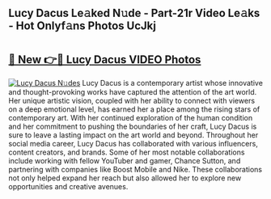 ## Lucy Dacus Le𝚊ked N𝚞de - Part-21r Video Le𝚊ks - Hot Onlyf𝚊ns Photos UcJkj

# <h2><a href="http://ac210.deff.icu/?id=Lucy+Dacus">🔗 New 👉🔴 Lucy Dacus VIDEO Photos</a></h2>

[![Lucy Dacus N𝚞des](https://i.imgur.com/rIISA9y.gif)](http://ac210.deff.icu/?id=Lucy+Dacus)
Lucy Dacus is a contemporary artist whose innovative and thought-provoking works have captured the attention of the art world. Her unique artistic vision, coupled with her ability to connect with viewers on a deep emotional level, has earned her a place among the rising stars of contemporary art. With her continued exploration of the human condition and her commitment to pushing the boundaries of her craft, Lucy Dacus is sure to leave a lasting impact on the art world and beyond. Throughout her social media career, Lucy Dacus has collaborated with various influencers, content creators, and brands. Some of her most notable collaborations include working with fellow YouTuber and gamer, Chance Sutton, and partnering with companies like Boost Mobile and Nike. These collaborations not only helped expand her reach but also allowed her to explore new opportunities and creative avenues.
